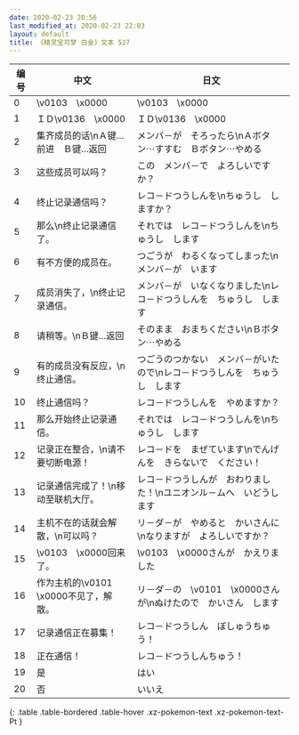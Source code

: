```yaml
---
date: 2020-02-23 20:56
last_modified_at: 2020-02-23 22:03
layout: default
title: 《精灵宝可梦 白金》文本 527
---
```

| 编号 | 中文 | 日文 |
| ---- | ---- | ---- |
| 0 | \v0103　\x0000 | \v0103　\x0000 |
| 1 | ＩＤ\v0136　\x0000 | ＩＤ\v0136　\x0000 |
| 2 | 集齐成员的话\nＡ键…前进　Ｂ键…返回 | メンバ－が　そろったら\nＡボタン⋯すすむ　Ｂボタン⋯やめる |
| 3 | 这些成员可以吗？ | この　メンバ－で　よろしいですか？ |
| 4 | 终止记录通信吗？ | レコ－ドつうしんを\nちゅうし　しますか？ |
| 5 | 那么\n终止记录通信了。 | それでは　レコ－ドつうしんを\nちゅうし　します |
| 6 | 有不方便的成员在。 | つごうが　わるくなってしまった\nメンバ－が　います |
| 7 | 成员消失了，\n终止记录通信。 | メンバ－が　いなくなりました\nレコ－ドつうしんを　ちゅうし　します |
| 8 | 请稍等。\nＢ键…返回 | そのまま　おまちください\nＢボタン⋯やめる |
| 9 | 有的成员没有反应，\n终止通信。 | つごうのつかない　メンバ－がいたので\nレコ－ドつうしんを　ちゅうし　します |
| 10 | 终止通信吗？ | レコ－ドつうしんを　やめますか？ |
| 11 | 那么开始终止记录通信。 | それでは　レコ－ドつうしんを\nちゅうし　します |
| 12 | 记录正在整合，\n请不要切断电源！ | レコ－ドを　まぜています\nでんげんを　きらないで　ください！ |
| 13 | 记录通信完成了！\n移动至联机大厅。 | レコ－ドつうしんが　おわりました！\nユニオンル－ムへ　いどうします |
| 14 | 主机不在的话就会解散，\n可以吗？ | リ－ダ－が　やめると　かいさんに\nなりますが　よろしいですか？ |
| 15 | \v0103　\x0000回来了。 | \v0103　\x0000さんが　かえりました |
| 16 | 作为主机的\v0101　\x0000不见了，解散。 | リ－ダ－の　\v0101　\x0000さんが\nぬけたので　かいさん　します |
| 17 | 记录通信正在募集！ | レコ－ドつうしん　ぼしゅうちゅう！ |
| 18 | 正在通信！ | レコ－ドつうしんちゅう！ |
| 19 | 是 | はい |
| 20 | 否 | いいえ |
{: .table .table-bordered .table-hover .xz-pokemon-text .xz-pokemon-text-Pt }